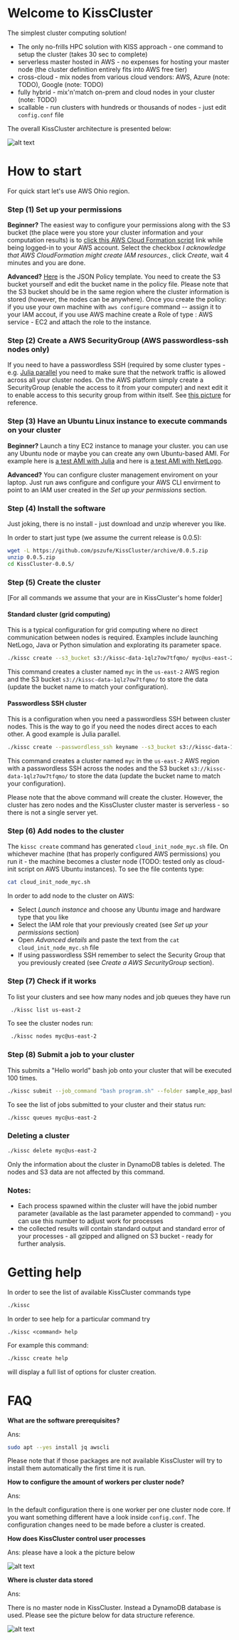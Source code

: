 # Welcome to KissCluster 

The simplest cluster computing solution!
- The only no-frills HPC solution with KISS approach - one command to setup the cluster (takes 30 sec to complete)
- serverless master hosted in AWS - no expenses for hosting your master node (the cluster definition entirely fits into AWS free tier)
- cross-cloud - mix nodes from various cloud vendors: AWS, Azure (note: TODO), Google  (note: TODO)
- fully hybrid - mix'n'match on-prem and cloud nodes in your cluster (note: TODO)
- scallable - run clusters with hundreds or thousands of nodes - just edit `config.conf` file

The overall KissCluster architecture is presented below:

![alt text](https://raw.githubusercontent.com/pszufe/KissCluster/master/manual/architecture1.png "KissCluster architecture overview")



# How to start

For quick start let's use AWS Ohio region.

### Step (1) Set up your permissions
**Beginner?** The easiest way to configure your permissions along with the S3 bucket (the place were you store your cluster information and your computation results) is to [click this AWS Cloud Formation script](https://us-east-2.console.aws.amazon.com/cloudformation/home?region=us-east-2#/stacks/create/review?templateURL=https://s3.us-east-2.amazonaws.com/szufel-public/kissRoleS3.yaml&stackName=kissc) link while being logged-in to your AWS account. Select the checkbox *I acknowledge that AWS CloudFormation might create IAM resources.*, click *Create*, wait 4 minutes and you are done. 

**Advanced?** [Here](https://raw.githubusercontent.com/pszufe/KissCluster/master/aws/kisscPolicy.json) is the JSON Policy template. You need to create the S3 bucket yourself and edit the bucket name in the policy file. Please note that the S3 bucket should be in the same region where the cluster information is stored (however, the nodes can be anywhere). Once you create the policy: if you use your own machine with `aws configure` command -- assign it to your IAM accout, if you use AWS machine create a Role of type : AWS service - EC2 and attach the role to the instance. 

### Step (2) Create a AWS SecurityGroup (AWS passwordless-ssh nodes only)

If you need to have a passwordless SSH (required by some cluster types - e.g. [Julia parallel](https://docs.julialang.org/en/latest/manual/parallel-computing) you need to make sure that the network traffic is allowed across all your cluster nodes. On the AWS platform simply create a SecurityGroup (enable the access to it from your computer) and next edit it to enable access to this security group from within itself. See [this picture](https://github.com/pszufe/KissCluster/blob/master/manual/aws_passwordless_ssh.png) for reference.

### Step (3) Have an Ubuntu Linux instance to execute commands on your cluster 

**Beginner?** 
Launch a tiny EC2 instance to manage your cluster. you can use any Ubuntu node or maybe you can create any own Ubuntu-based AMI.
For example here is [a test AMI with Julia](https://us-east-2.console.aws.amazon.com/ec2/home?region=us-east-2#LaunchInstanceWizard:ami=ami-aaab89cf) and here is [a test AMI with NetLogo](https://us-east-2.console.aws.amazon.com/ec2/home?region=us-east-2#LaunchInstanceWizard:ami=ami-ba614cdf).

**Advanced?**
You can configure cluster management enviroment on your laptop. Just run aws configure and configure your AWS CLI envirment to point to an IAM user created in the *Set up your permissions* section.

### Step (4) Install the software

Just joking, there is no install - just download and unzip wherever you like.

In order to start just type (we assume the current release is 0.0.5):
```bash
wget -L https://github.com/pszufe/KissCluster/archive/0.0.5.zip
unzip 0.0.5.zip
cd KissCluster-0.0.5/
```

### Step (5) Create the cluster 
\[For all commands we assume that your are in KissCluster's home folder\]


#### Standard cluster (grid computing)
This is a typical configuration for grid computing where no direct communication between nodes is required. Examples include launching NetLogo, Java or Python simulation and explorating its parameter space.

```bash 
./kissc create --s3_bucket s3://kissc-data-1qlz7ow7tfqmo/ myc@us-east-2
```
This command creates a cluster named `myc` in the `us-east-2` AWS region and the S3 bucket `s3://kissc-data-1qlz7ow7tfqmo/` to store the data (update the bucket name to match your configuration). 


#### Passwordless SSH cluster

This is a configuration when you need a passwordless SSH between cluster nodes. This is the way to go if you need the nodes direct acces to each other. A good example is Julia parallel.

```bash 
./kissc create --passwordless_ssh keyname --s3_bucket s3://kissc-data-1qlz7ow7tfqmo/ myc@us-east-2
```
This command creates a cluster named `myc` in the `us-east-2` AWS region with a passwordless SSH across the nodes and the S3 bucket `s3://kissc-data-1qlz7ow7tfqmo/` to store the data (update the bucket name to match your configuration). 


Please note that the above command will create the cluster. However, the cluster has zero nodes and the KissCluster cluster master is serverless - so there is not a single server yet. 

### Step (6) Add nodes to the cluster

The `kissc create` command has generated `cloud_init_node_myc.sh` file. On whichever machine (that has properly configured AWS permissions) you run it - the machine becomes a cluster node (TODO: tested only as cloud-init script on AWS Ubuntu instances). 
To see the file contents type:
```bash
cat cloud_init_node_myc.sh
```

In order to add node to the cluster on AWS:
- Select *Launch instance* and choose any Ubuntu image and hardware type that you like
- Select the IAM role that your previously created (see *Set up your permissions* section)
- Open *Advanced details* and paste the text from the `cat cloud_init_node_myc.sh` file
- If using passwordless SSH remember to select the Security Group that you previously created (see *Create a AWS SecurityGroup* section). 

### Step (7) Check if it works
To list your clusters and see how many nodes and job queues they have run
```bash
 ./kissc list us-east-2
```

To see the cluster nodes run:
```bash
 ./kissc nodes myc@us-east-2
```

### Step (8) Submit a job to your cluster
This submits a "Hello world" bash job onto your cluster that will be executed 100 times. 
```bash
./kissc submit --job_command "bash program.sh" --folder sample_app_bash/ --max_jobid 100 myc@us-east-2
```

To see the list of jobs submitted to your cluster and their status run:
```bash
./kissc queues myc@us-east-2
```

### Deleting a cluster
```bash
./kissc delete myc@us-east-2
```
Only the information about the cluster in DynamoDB tables is deleted. The nodes and S3 data are not affected by this command. 


### Notes:
- Each process spawned within the cluster will have the jobid number parameter (available as the last parameter appended to command) - you can use this number to adjust work for processes
- the collected results will contain standard output and standard error of your processes - all gzipped and alligned on S3 bucket - ready for further analysis. 

# Getting help

In order to see the list of available KissCluster commands type 
```bash
./kissc
```

In order to see help for a particular command try 
```
./kissc <command> help
```
For example this command:
```bash
./kissc create help
```
will display a full list of options for cluster creation.


# FAQ

**What are the software prerequisites?**

Ans:
```bash
sudo apt --yes install jq awscli
```
Please note that if those packages are not available KissCluster will try to install them automatically the first time it is run.

**How to configure the amount of workers per cluster node?**

Ans:

In the default configuration there is one worker per one cluster node core. If you want something different have a look inside `config.conf`. The configuration changes need to be made before a cluster is created.

**How does KissCluster control user processes**

Ans: please have a look a the picture below

![alt text](https://raw.githubusercontent.com/pszufe/KissCluster/master/manual/kissc_process.png "Controlling worker processes within KissCluster")




**Where is cluster data stored**

Ans:

There is no master node in KissCluster. Instead a DynamoDB database is used. Please see the picture below for data structure reference.

![alt text](https://raw.githubusercontent.com/pszufe/KissCluster/master/manual/architecture2.png "KissCluster data structure overview")

